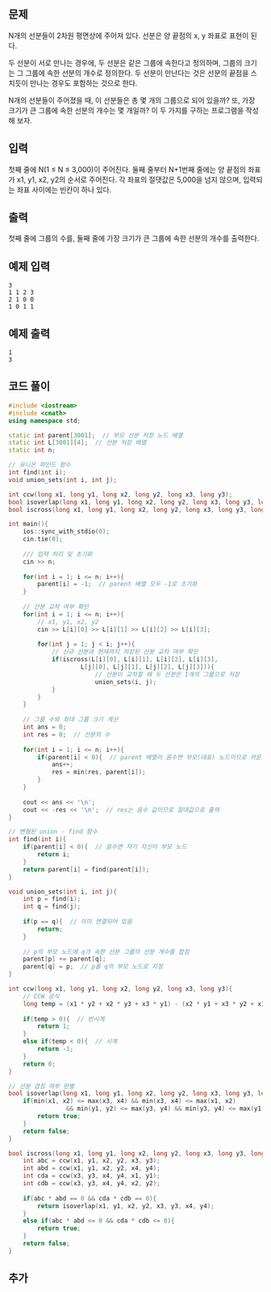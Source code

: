 ## 문제 
N개의 선분들이 2차원 평면상에 주어져 있다. 선분은 양 끝점의 x, y 좌표로 표현이 된다.

두 선분이 서로 만나는 경우에, 두 선분은 같은 그룹에 속한다고 정의하며, 그룹의 크기는 그 그룹에 속한 선분의 개수로 정의한다. 두 선분이 만난다는 것은 선분의 끝점을 스치듯이 만나는 경우도 포함하는 것으로 한다.

N개의 선분들이 주어졌을 때, 이 선분들은 총 몇 개의 그룹으로 되어 있을까? 또, 가장 크기가 큰 그룹에 속한 선분의 개수는 몇 개일까? 이 두 가지를 구하는 프로그램을 작성해 보자.
## 입력
첫째 줄에 N(1 ≤ N ≤ 3,000)이 주어진다. 둘째 줄부터 N+1번째 줄에는 양 끝점의 좌표가 x1, y1, x2, y2의 순서로 주어진다. 각 좌표의 절댓값은 5,000을 넘지 않으며, 입력되는 좌표 사이에는 빈칸이 하나 있다.


## 출력
첫째 줄에 그룹의 수를, 둘째 줄에 가장 크기가 큰 그룹에 속한 선분의 개수를 출력한다.


## 예제 입력 
```
3
1 1 2 3
2 1 0 0
1 0 1 1
```

## 예제 출력  
```
1
3
```
## 코드 풀이
```c++
#include <iostream>
#include <cmath>
using namespace std;

static int parent[3001];  // 부모 선분 저장 노드 배열
static int L[3001][4];  // 선분 저장 배열
static int n;

// 유니온 파인드 함수
int find(int i);
void union_sets(int i, int j);

int ccw(long x1, long y1, long x2, long y2, long x3, long y3);
bool isoverlap(long x1, long y1, long x2, long y2, long x3, long y3, long x4, long y4);
bool iscross(long x1, long y1, long x2, long y2, long x3, long y3, long x4, long y4);

int main(){
    ios::sync_with_stdio(0);
    cin.tie(0);
    
    /// 입력 처리 및 초기화
    cin >> n;
    
    for(int i = 1; i <= n; i++){
        parent[i] = -1;  // parent 배열 모두 -1로 초기화
    }
    
    // 선분 교차 여부 확인
    for(int i = 1; i <= n; i++){
        // x1, y1, x2, y2
        cin >> L[i][0] >> L[i][1] >> L[i][2] >> L[i][3];
    
        for(int j = 1; j < i; j++){  
            // 신규 선분과 현재까지 저장된 선분 교차 여부 확인
            if(iscross(L[i][0], L[i][1], L[i][2], L[i][3],
                    L[j][0], L[j][1], L[j][2], L[j][3])){
                        // 선분이 교차할 때 두 선분은 1개의 그룹으로 저장
                        union_sets(i, j);
            }
        }
    }
    
    // 그룹 수와 최대 그룹 크기 계산
    int ans = 0;
    int res = 0;  // 선분의 수
    
    for(int i = 1; i <= n; i++){
        if(parent[i] < 0){  // parent 배열이 음수면 부모(대표) 노드이므로 카운트
            ans++;
            res = min(res, parent[i]);
        }
    }
    
    cout << ans << '\n';
    cout << -res << '\n';  // res는 음수 값이므로 절대값으로 출력
}

// 변형된 union - find 함수
int find(int i){
    if(parent[i] < 0){  // 음수면 자기 자신이 부모 노드
        return i;
    }
    return parent[i] = find(parent[i]);
}

void union_sets(int i, int j){
    int p = find(i);
    int q = find(j);
    
    if(p == q){  // 이미 연결되어 있음
        return;
    }
    
    // p의 부모 노드에 q가 속한 선분 그룹의 선분 개수를 합침
    parent[p] += parent[q];
    parent[q] = p;  // p를 q의 부모 노드로 지정
}

int ccw(long x1, long y1, long x2, long y2, long x3, long y3){
    // CCW 공식
    long temp = (x1 * y2 + x2 * y3 + x3 * y1) - (x2 * y1 + x3 * y2 + x1 * y3);
    
    if(temp > 0){  // 반시계
        return 1;
    }
    else if(temp < 0){  // 시계
        return -1;
    }
    return 0;
}

// 선분 겹침 여부 판별
bool isoverlap(long x1, long y1, long x2, long y2, long x3, long y3, long x4, long y4){
    if(min(x1, x2) <= max(x3, x4) && min(x3, x4) <= max(x1, x2)
                && min(y1, y2) <= max(y3, y4) && min(y3, y4) <= max(y1, y2)){
        return true;    
    }
    return false;
}

bool iscross(long x1, long y1, long x2, long y2, long x3, long y3, long x4, long y4){
    int abc = ccw(x1, y1, x2, y2, x3, y3);
    int abd = ccw(x1, y1, x2, y2, x4, y4);
    int cda = ccw(x3, y3, x4, y4, x1, y1);
    int cdb = ccw(x3, y3, x4, y4, x2, y2);
    
    if(abc * abd == 0 && cda * cdb == 0){
        return isoverlap(x1, y1, x2, y2, x3, y3, x4, y4);
    }
    else if(abc * abd <= 0 && cda * cdb <= 0){
        return true;
    }
    return false;
}
```
## 추가
